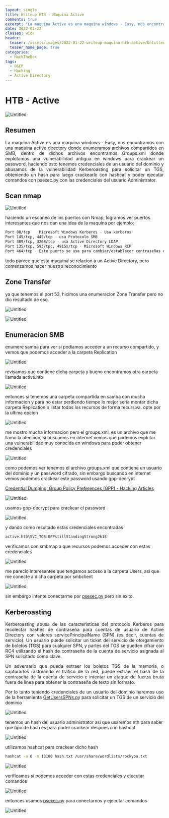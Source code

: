```yaml
---
layout: single
title: Writeup HTB - Maquina Active
comments: true
excerpt: "La maquina Active es una maquina windows - Easy, nos encontramos con una maquina active directory donde enumeramos archivos compartidos en SMB, dentro de dichos archivos encontramos Groups.xml donde explotamos una vulnerabilidad antigua en windows para crackear un password, haciendo esto tenemos credenciales de un usuario del dominio y abusamos de la vulnerabilidad Kerberoasting para solicitar un TGS, obteniendo un hash para luego crackearlo con hashcat  y poder ejecutar comandos con la psexec.py con las credenciales del usuario Administrator."
date: 2022-01-22
classes: wide
header:
  teaser: /assets/images/2022-01-22-writeup-maquina-htb-active/Untitled.png
  teaser_home_page: true
categories:
  - HackTheBox
tags:
  - OSCP  
  - Hacking
  - Active Directory
---
```



# HTB - Active

<div style="text-align: justify">

![Untitled](/assets/images/2022-01-22-writeup-maquina-htb-active/Untitled.png)

</div>

## Resumen

<div style="text-align: justify">
La maquina Active es una maquina windows - Easy, nos encontramos con una maquina active directory donde enumeramos archivos compartidos en SMB, dentro de dichos archivos encontramos Groups.xml donde explotamos una vulnerabilidad antigua en windows para crackear un password, haciendo esto tenemos credenciales de un usuario del dominio y abusamos de la vulnerabilidad Kerberoasting para solicitar un TGS, obteniendo un hash para luego crackearlo con hashcat  y poder ejecutar comandos con psexec.py con las credenciales del usuario Administrator.
</div>

## Scan nmap

![Untitled](/assets/images/2022-01-22-writeup-maquina-htb-active/Untitled%201.png)

haciendo un escaneo de los puertos con Nmap, logramos ver puertos interesantes que nos dan una idea de la maquina por ejemplo:

```bash
Port 88/tcp    Microsoft Windows Kerberos - Usa kerberos
Port 145/tcp, 445/tcp - usa Protocolo SMB
Port 389/tcp, 3268/tcp - usa Active Directory LDAP
Port 135/tcp, 593/tpc, 4915x/tcp - Microsoft Windows RCP
Port 464/tcp - Este puerto se usa para cambiar/establecer contraseñas contra Active Directory 
```

todo parece que esta maquina se relacion a un Active Directory, pero comenzamos hacer nuestro reconocimiento 

## Zone Transfer

ya que tenemos el port 53, hicimos una enumeracion Zone Transfer pero no dio resultado de eso.

![Untitled](/assets/images/2022-01-22-writeup-maquina-htb-active/Untitled%202.png)

![Untitled](/assets/images/2022-01-22-writeup-maquina-htb-active/Untitled%203.png)

## Enumeracion SMB

enumere samba para ver si podiamos acceder a un recurso compartido, y vemos que podemos acceder a la carpeta Replication

![Untitled](/assets/images/2022-01-22-writeup-maquina-htb-active/Untitled%204.png)

revisamos que contiene dicha carpeta y bueno encontramos otra carpeta llamada active.htb

![Untitled](/assets/images/2022-01-22-writeup-maquina-htb-active/Untitled%205.png)

entonces si tenemos una carpeta compartida en samba con mucha informacion y para no estar perdiendo tiempo lo mejor seria montar dicha carpeta Replication o listar todos los recursos de forma recursiva. opte por la ultima opcion

![Untitled](/assets/images/2022-01-22-writeup-maquina-htb-active/Untitled%206.png)

me mostro mucha informacion pero el groups.xml, es un archivo que me llamo la atencion, si buscamos en internet vemos que podemos explotar una vulnerabilidad muy conocida en windows para poder obtener credenciales 

![Untitled](/assets/images/2022-01-22-writeup-maquina-htb-active/Untitled%207.png)

como podemos ver tenemos el archivo groups.xml que contiene un usuario del dominio y un password cifrado, sin embargo buscando en internet vemos podemos crackear este password usando gpp-decrypt

[Credential Dumping: Group Policy Preferences (GPP) - Hacking Articles](https://www.hackingarticles.in/credential-dumping-group-policy-preferences-gpp/)

![Untitled](/assets/images/2022-01-22-writeup-maquina-htb-active/Untitled%208.png)

usamos gpp-decrypt para crackear el password

![Untitled](/assets/images/2022-01-22-writeup-maquina-htb-active/Untitled%209.png)

y dando como resultado estas credenciales encontradas

```bash
active.htb\SVC_TGS:GPPstillStandingStrong2k18
```

verificamos con smbmap a que recursos podemos acceder con estas credenciales

![Untitled](/assets/images/2022-01-22-writeup-maquina-htb-active/Untitled%2010.png)

me parecio interesantee que tengamos acceso a la carpeta Users, asi que me conecte a dicha carpeta por smbclient

![Untitled](/assets/images/2022-01-22-writeup-maquina-htb-active/Untitled%2011.png)

sin embargo intente conectarme por [psexec.py](http://psexec.py) pero sin exito.

## Kerberoasting

<div style="text-align: justify">
Kerberoasting abusa de las características del protocolo Kerberos para  recolectar hashes de contraseña para cuentas de usuario de Active Directory con valores servicePrincipalName (SPN) (es decir, cuentas de servicio). Un usuario puede solicitar un ticket del servicio de otorgamiento de boletos (TGS) para cualquier SPN, y partes del TGS se pueden cifrar con RC4 utilizando el hash de contraseña de la cuenta de servicio asignada al SPN solicitado como clave.

Un adversario que pueda extraer los boletos TGS de la memoria, o capturarlos rastreando el tráfico de la red, puede extraer el hash de la contraseña de la cuenta de servicio e intentar un ataque de fuerza bruta fuera de línea para obtener la contraseña de texto sin formato.

Por lo tanto teniendo credenciales de un usuario del dominio haremos uso de la herramienta [GetUsersSPNs.p](http://GetUsersSPNs.pt)y para solicitar un TGS de un servicio del dominio
</div>

![Untitled](/assets/images/2022-01-22-writeup-maquina-htb-active/Untitled%2012.png)

tenemos un hash del usuario administrator asi que usaremos nth para saber que tipo de hash es para poder crackear despues con hashcat

![Untitled](/assets/images/2022-01-22-writeup-maquina-htb-active/Untitled%2013.png)

utilizamos hashcat para crackear dicho hash

```bash
hashcat -a 0 -m 13100 hash.txt /usr/share/wordlists/rockyou.txt
```

![Untitled](/assets/images/2022-01-22-writeup-maquina-htb-active/Untitled%2014.png)

verificamos si podemos acceder con estas credenciales y ejecutar comandos

![Untitled](/assets/images/2022-01-22-writeup-maquina-htb-active/Untitled%2015.png)

entonces usamos [psexec.py](http://psexec.py) para conectarnos y ejecutar comandos

![Untitled](/assets/images/2022-01-22-writeup-maquina-htb-active/Untitled%2016.png)